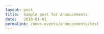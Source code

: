 ```yaml
---
layout: post
title:  Sample post for Annoucements
date:   2018-01-01
permalink: /news-events/annoucements/test
---
```

